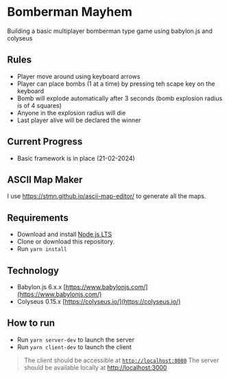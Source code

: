 # Bomberman Mayhem
Building a basic multiplayer bomberman type game using babylon.js and colyseus

## Rules
- Player move around using keyboard arrows
- Player can place bombs (1 at a time) by pressing teh scape key on the keyboard
- Bomb will explode automatically after 3 seconds (bomb explosion radius is of 4 squares)
- Anyone in the explosion radius will die
- Last player alive will be declared the winner

## Current Progress
- Basic framework is in place (21-02-2024)

## ASCII Map Maker
I use https://stmn.github.io/ascii-map-editor/ to generate all the maps.

## Requirements
- Download and install [Node.js LTS](https://nodejs.org/en/download/)
- Clone or download this repository.
- Run `yarn install`

## Technology
- Babylon.js 6.x.x [https://www.babylonjs.com/](https://www.babylonjs.com/)
- Colyseus 0.15.x [https://colyseus.io/](https://colyseus.io/)

## How to run
- Run `yarn server-dev` to launch the server
- Run `yarn client-dev` to launch the client

> The client should be accessible at [`http://localhost:8080`](http://localhost:8080)
> The server should be available locally at [http://localhost:3000](http://localhost:3000)